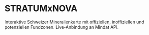 # STRATUMxNOVA
Interaktive Schweizer Mineralienkarte mit offiziellen, inoffiziellen und potenziellen Fundzonen. Live-Anbindung an Mindat API.
